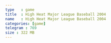 ```yaml
---
type   : game
title  : High Heat Major League Baseball 2004
name   : High Heat Major League Baseball 2004
categories: [game]
telegram : 769
size : 322 MB
---
```



